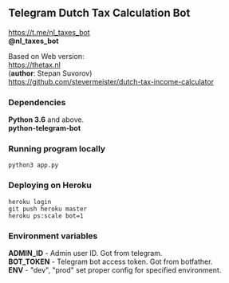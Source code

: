 ## Telegram Dutch Tax Calculation Bot
https://t.me/nl_taxes_bot  
**@nl_taxes_bot**

Based on Web version:  
https://thetax.nl  
(**author**: Stepan Suvorov)  
https://github.com/stevermeister/dutch-tax-income-calculator


### Dependencies

**Python 3.6** and above.  
**python-telegram-bot** 


### Running program locally
`python3 app.py`

### Deploying on Heroku
`heroku login`  
`git push heroku master`  
`heroku ps:scale bot=1`  

### Environment variables
**ADMIN_ID** -  Admin user ID. Got from telegram.  
**BOT_TOKEN** - Telegram bot access token. Got from botfather.  
**ENV** - "dev", "prod" set proper config for specified environment.
